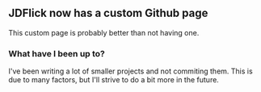 ## JDFlick now has a custom Github page

This custom page is probably better than not having one.

### What have I been up to?

I've been writing a lot of smaller projects and not commiting them.
This is due to many factors, but I'll strive to do a bit more in the future.
